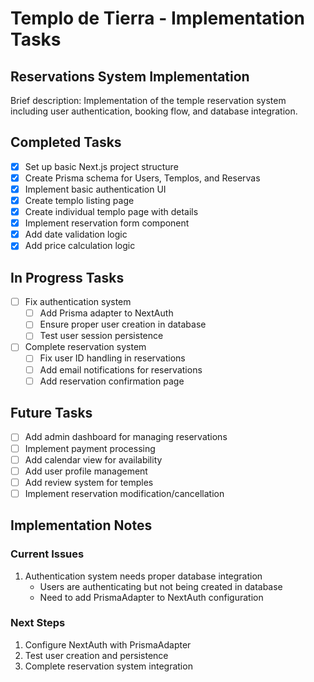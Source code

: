 # Templo de Tierra - Implementation Tasks

## Reservations System Implementation

Brief description: Implementation of the temple reservation system including user authentication, booking flow, and database integration.

## Completed Tasks

- [x] Set up basic Next.js project structure
- [x] Create Prisma schema for Users, Templos, and Reservas
- [x] Implement basic authentication UI
- [x] Create templo listing page
- [x] Create individual templo page with details
- [x] Implement reservation form component
- [x] Add date validation logic
- [x] Add price calculation logic

## In Progress Tasks

- [ ] Fix authentication system
  - [ ] Add Prisma adapter to NextAuth
  - [ ] Ensure proper user creation in database
  - [ ] Test user session persistence
- [ ] Complete reservation system
  - [ ] Fix user ID handling in reservations
  - [ ] Add email notifications for reservations
  - [ ] Add reservation confirmation page

## Future Tasks

- [ ] Add admin dashboard for managing reservations
- [ ] Implement payment processing
- [ ] Add calendar view for availability
- [ ] Add user profile management
- [ ] Add review system for temples
- [ ] Implement reservation modification/cancellation

## Implementation Notes

### Current Issues
1. Authentication system needs proper database integration
   - Users are authenticating but not being created in database
   - Need to add PrismaAdapter to NextAuth configuration

### Next Steps
1. Configure NextAuth with PrismaAdapter
2. Test user creation and persistence
3. Complete reservation system integration 